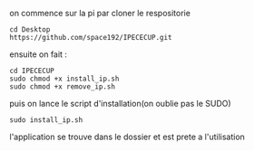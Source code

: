 on commence sur la pi par cloner le respositorie
```
cd Desktop
https://github.com/space192/IPECECUP.git
```

ensuite on fait :
```
cd IPECECUP
sudo chmod +x install_ip.sh
sudo chmod +x remove_ip.sh
```
puis on lance le script d'installation(on oublie pas le SUDO)
```
sudo install_ip.sh
```
l'application se trouve dans le dossier et est prete a l'utilisation

